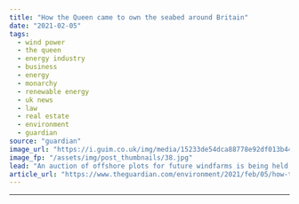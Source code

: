 ```yaml
---
title: "How the Queen came to own the seabed around Britain"
date: "2021-02-05"
tags: 
  - wind power
  - the queen
  - energy industry
  - business
  - energy
  - monarchy
  - renewable energy
  - uk news
  - law
  - real estate
  - environment
  - guardian
source: "guardian"
image_url: "https://i.guim.co.uk/img/media/15233de54dca88778e92df013b44a4de414b4e86/0_16_4000_2400/master/4000.jpg?width=460&quality=85&auto=format&fit=max&s=740f1ebfc2891c7fade5b4d8b56839d8"
image_fp: "/assets/img/post_thumbnails/38.jpg"
lead: "An auction of offshore plots for future windfarms is being held by the Crown EstateThe Queen’s ownership of the British coastline is as old as the monarchy itself. But her right to collect royalties from wind and wave power is much more recent -  it wa..."
article_url: "https://www.theguardian.com/environment/2021/feb/05/how-the-queen-came-to-own-the-seabed-around-britain"
---
```


---
